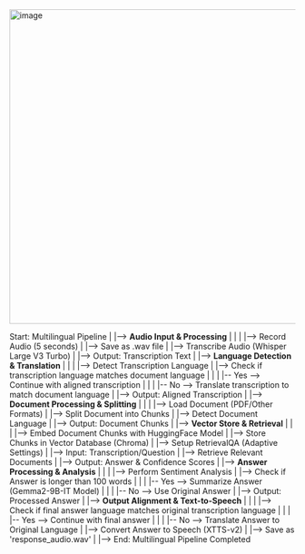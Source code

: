 <img width="554" alt="image" src="https://github.com/user-attachments/assets/e4bf4735-803c-464d-af56-aee964484d73">




Start: Multilingual Pipeline
|
|--> **Audio Input & Processing**
|    |
|    |--> Record Audio (5 seconds)
|    |--> Save as .wav file
|    |--> Transcribe Audio (Whisper Large V3 Turbo)
|    |--> Output: Transcription Text
|
|--> **Language Detection & Translation**
|    |
|    |--> Detect Transcription Language
|    |--> Check if transcription language matches document language
|         |
|         |-- Yes --> Continue with aligned transcription
|         |
|         |-- No --> Translate transcription to match document language
|    |--> Output: Aligned Transcription
|
|--> **Document Processing & Splitting**
|    |
|    |--> Load Document (PDF/Other Formats)
|    |--> Split Document into Chunks
|    |--> Detect Document Language
|    |--> Output: Document Chunks
|
|--> **Vector Store & Retrieval**
|    |
|    |--> Embed Document Chunks with HuggingFace Model
|    |--> Store Chunks in Vector Database (Chroma)
|    |--> Setup RetrievalQA (Adaptive Settings)
|    |--> Input: Transcription/Question
|    |--> Retrieve Relevant Documents
|    |--> Output: Answer & Confidence Scores
|
|--> **Answer Processing & Analysis**
|    |
|    |--> Perform Sentiment Analysis
|    |--> Check if Answer is longer than 100 words
|         |
|         |-- Yes --> Summarize Answer (Gemma2-9B-IT Model)
|         |
|         |-- No --> Use Original Answer
|    |--> Output: Processed Answer
|
|--> **Output Alignment & Text-to-Speech**
|    |
|    |--> Check if final answer language matches original transcription language
|         |
|         |-- Yes --> Continue with final answer
|         |
|         |-- No --> Translate Answer to Original Language
|    |--> Convert Answer to Speech (XTTS-v2)
|    |--> Save as 'response_audio.wav'
|
|--> End: Multilingual Pipeline Completed

